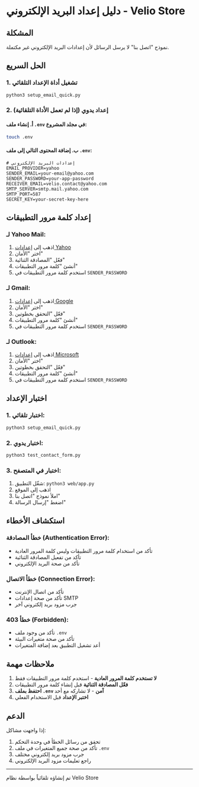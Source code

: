 # دليل إعداد البريد الإلكتروني - Velio Store

## المشكلة
نموذج "اتصل بنا" لا يرسل الرسائل لأن إعدادات البريد الإلكتروني غير مكتملة.

## الحل السريع

### 1. تشغيل أداة الإعداد التلقائي
```bash
python3 setup_email_quick.py
```

### 2. إعداد يدوي (إذا لم تعمل الأداة التلقائية)

#### أ. إنشاء ملف `.env` في مجلد المشروع:
```bash
touch .env
```

#### ب. إضافة المحتوى التالي إلى ملف `.env`:
```env
# إعدادات البريد الإلكتروني
EMAIL_PROVIDER=yahoo
SENDER_EMAIL=your-email@yahoo.com
SENDER_PASSWORD=your-app-password
RECEIVER_EMAIL=velio.contact@yahoo.com
SMTP_SERVER=smtp.mail.yahoo.com
SMTP_PORT=587
SECRET_KEY=your-secret-key-here
```

## إعداد كلمة مرور التطبيقات

### لـ Yahoo Mail:
1. اذهب إلى [إعدادات Yahoo](https://login.yahoo.com/account/security)
2. اختر "الأمان"
3. فعّل "المصادقة الثنائية"
4. أنشئ "كلمة مرور التطبيقات"
5. استخدم كلمة مرور التطبيقات في `SENDER_PASSWORD`

### لـ Gmail:
1. اذهب إلى [إعدادات Google](https://myaccount.google.com/security)
2. اختر "الأمان"
3. فعّل "التحقق بخطوتين"
4. أنشئ "كلمة مرور التطبيقات"
5. استخدم كلمة مرور التطبيقات في `SENDER_PASSWORD`

### لـ Outlook:
1. اذهب إلى [إعدادات Microsoft](https://account.microsoft.com/security)
2. اختر "الأمان"
3. فعّل "التحقق بخطوتين"
4. أنشئ "كلمة مرور التطبيقات"
5. استخدم كلمة مرور التطبيقات في `SENDER_PASSWORD`

## اختبار الإعداد

### 1. اختبار تلقائي:
```bash
python3 setup_email_quick.py
```

### 2. اختبار يدوي:
```bash
python3 test_contact_form.py
```

### 3. اختبار في المتصفح:
1. شغّل التطبيق: `python3 web/app.py`
2. اذهب إلى الموقع
3. املأ نموذج "اتصل بنا"
4. اضغط "إرسال الرسالة"

## استكشاف الأخطاء

### خطأ المصادقة (Authentication Error):
- تأكد من استخدام كلمة مرور التطبيقات وليس كلمة المرور العادية
- تأكد من تفعيل المصادقة الثنائية
- تأكد من صحة البريد الإلكتروني

### خطأ الاتصال (Connection Error):
- تأكد من اتصال الإنترنت
- تأكد من صحة إعدادات SMTP
- جرب مزود بريد إلكتروني آخر

### خطأ 403 (Forbidden):
- تأكد من وجود ملف `.env`
- تأكد من صحة متغيرات البيئة
- أعد تشغيل التطبيق بعد إضافة المتغيرات

## ملاحظات مهمة

1. **لا تستخدم كلمة المرور العادية** - استخدم كلمة مرور التطبيقات فقط
2. **فعّل المصادقة الثنائية** قبل إنشاء كلمة مرور التطبيقات
3. **احتفظ بملف `.env` آمن** - لا تشاركه مع أحد
4. **اختبر الإعداد** قبل الاستخدام الفعلي

## الدعم

إذا واجهت مشاكل:
1. تحقق من رسائل الخطأ في وحدة التحكم
2. تأكد من صحة جميع المتغيرات في ملف `.env`
3. جرب مزود بريد إلكتروني مختلف
4. راجع تعليمات مزود البريد الإلكتروني

---
تم إنشاؤه تلقائياً بواسطة نظام Velio Store

